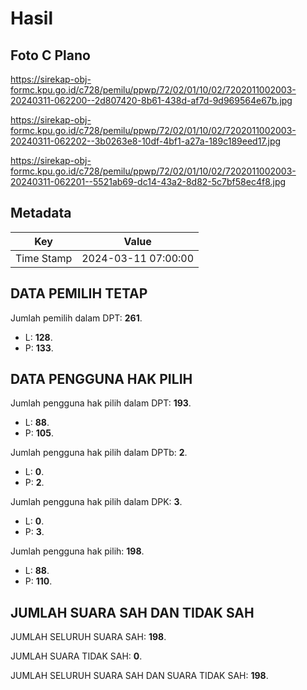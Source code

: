 # Hasil

## Foto C Plano

https://sirekap-obj-formc.kpu.go.id/c728/pemilu/ppwp/72/02/01/10/02/7202011002003-20240311-062200--2d807420-8b61-438d-af7d-9d969564e67b.jpg

https://sirekap-obj-formc.kpu.go.id/c728/pemilu/ppwp/72/02/01/10/02/7202011002003-20240311-062202--3b0263e8-10df-4bf1-a27a-189c189eed17.jpg

https://sirekap-obj-formc.kpu.go.id/c728/pemilu/ppwp/72/02/01/10/02/7202011002003-20240311-062201--5521ab69-dc14-43a2-8d82-5c7bf58ec4f8.jpg


## Metadata

| Key        | Value               |
| ---------- | ------------------- |
| Time Stamp | 2024-03-11 07:00:00 |


## DATA PEMILIH TETAP

Jumlah pemilih dalam DPT: **261**.
 * L: **128**.
 * P: **133**.

## DATA PENGGUNA HAK PILIH

Jumlah pengguna hak pilih dalam DPT: **193**.
 * L: **88**.
 * P: **105**.

Jumlah pengguna hak pilih dalam DPTb: **2**.
 * L: **0**.
 * P: **2**.

Jumlah pengguna hak pilih dalam DPK: **3**.
 * L: **0**.
 * P: **3**.

Jumlah pengguna hak pilih: **198**.
 * L: **88**.
 * P: **110**.

## JUMLAH SUARA SAH DAN TIDAK SAH

JUMLAH SELURUH SUARA SAH: **198**.

JUMLAH SUARA TIDAK SAH: **0**.

JUMLAH SELURUH SUARA SAH DAN SUARA TIDAK SAH: **198**.


